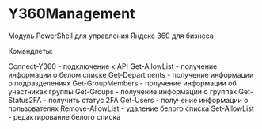 # Y360Management
Модуль PowerShell для управления Яндекс 360 для бизнеса

Командлеты:

Connect-Y360 - подключение к API
Get-AllowList - получение информации о белом списке
Get-Departments - получение информации о  подразделениях
Get-GroupMembers - получение информации об участниках группы
Get-Groups - получение информации о группах
Get-Status2FA - получить статус 2FA
Get-Users - получение информации о пользователях
Remove-AllowList - удаление белого списка
Set-AllowList - редактирование белого списка